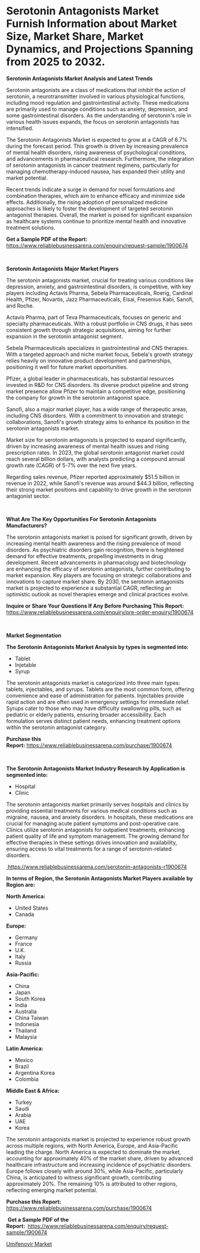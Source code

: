 <p><h1>Serotonin Antagonists Market Furnish Information about Market Size, Market Share, Market Dynamics, and Projections Spanning from 2025 to 2032.</h1></p><p><strong>Serotonin Antagonists Market Analysis and Latest Trends</strong></p>
<p><p>Serotonin antagonists are a class of medications that inhibit the action of serotonin, a neurotransmitter involved in various physiological functions, including mood regulation and gastrointestinal activity. These medications are primarily used to manage conditions such as anxiety, depression, and some gastrointestinal disorders. As the understanding of serotonin's role in various health issues expands, the focus on serotonin antagonists has intensified.</p><p>The Serotonin Antagonists Market is expected to grow at a CAGR of 6.7% during the forecast period. This growth is driven by increasing prevalence of mental health disorders, rising awareness of psychological conditions, and advancements in pharmaceutical research. Furthermore, the integration of serotonin antagonists in cancer treatment regimens, particularly for managing chemotherapy-induced nausea, has expanded their utility and market potential.</p><p>Recent trends indicate a surge in demand for novel formulations and combination therapies, which aim to enhance efficacy and minimize side effects. Additionally, the rising adoption of personalized medicine approaches is likely to foster the development of targeted serotonin antagonist therapies. Overall, the market is poised for significant expansion as healthcare systems continue to prioritize mental health and innovative treatment solutions.</p></p>
<p><strong>Get a Sample PDF of the Report:&nbsp;</strong> <a href="https://www.reliablebusinessarena.com/enquiry/request-sample/1900674?utm_campaign=2137&utm_medium=2&utm_source=Github&utm_content=ia&utm_term=08032025&utm_id=serotonin-antagonists">https://www.reliablebusinessarena.com/enquiry/request-sample/1900674</a></p>
<p>&nbsp;</p>
<p><strong>Serotonin Antagonists Major Market Players</strong></p>
<p><p>The serotonin antagonists market, crucial for treating various conditions like depression, anxiety, and gastrointestinal disorders, is competitive, with key players including Actavis Pharma, Sebela Pharmaceuticals, Roerig, Cardinal Health, Pfizer, Novartis, Jazz Pharmaceuticals, Eisai, Fresenius Kabi, Sanofi, and Roche.</p><p>Actavis Pharma, part of Teva Pharmaceuticals, focuses on generic and specialty pharmaceuticals. With a robust portfolio in CNS drugs, it has seen consistent growth through strategic acquisitions, aiming for further expansion in the serotonin antagonist segment.</p><p>Sebela Pharmaceuticals specializes in gastrointestinal and CNS therapies. With a targeted approach and niche market focus, Sebela's growth strategy relies heavily on innovative product development and partnerships, positioning it well for future market opportunities.</p><p>Pfizer, a global leader in pharmaceuticals, has substantial resources invested in R&D for CNS disorders. Its diverse product pipeline and strong market presence allow Pfizer to maintain a competitive edge, positioning the company for growth in the serotonin antagonist space.</p><p>Sanofi, also a major market player, has a wide range of therapeutic areas, including CNS disorders. With a commitment to innovation and strategic collaborations, Sanofi's growth strategy aims to enhance its position in the serotonin antagonists market.</p><p>Market size for serotonin antagonists is projected to expand significantly, driven by increasing awareness of mental health issues and rising prescription rates. In 2023, the global serotonin antagonist market could reach several billion dollars, with analysts predicting a compound annual growth rate (CAGR) of 5-7% over the next five years.</p><p>Regarding sales revenue, Pfizer reported approximately $51.5 billion in revenue in 2022, while Sanofi's revenue was around $44.3 billion, reflecting their strong market positions and capability to drive growth in the serotonin antagonist sector.</p></p>
<p>&nbsp;</p>
<p><strong>What Are The Key Opportunities For Serotonin Antagonists Manufacturers?</strong></p>
<p><p>The serotonin antagonists market is poised for significant growth, driven by increasing mental health awareness and the rising prevalence of mood disorders. As psychiatric disorders gain recognition, there is heightened demand for effective treatments, propelling investments in drug development. Recent advancements in pharmacology and biotechnology are enhancing the efficacy of serotonin antagonists, further contributing to market expansion. Key players are focusing on strategic collaborations and innovations to capture market share. By 2030, the serotonin antagonists market is projected to experience a substantial CAGR, reflecting an optimistic outlook as novel therapies emerge and clinical practices evolve.</p></p>
<p><strong>Inquire or Share Your Questions If Any Before Purchasing This Report:</strong> <a href="https://www.reliablebusinessarena.com/enquiry/pre-order-enquiry/1900674?utm_campaign=2137&utm_medium=2&utm_source=Github&utm_content=ia&utm_term=08032025&utm_id=serotonin-antagonists">https://www.reliablebusinessarena.com/enquiry/pre-order-enquiry/1900674</a></p>
<p>&nbsp;</p>
<p><strong>Market Segmentation</strong></p>
<p><strong>The Serotonin Antagonists Market Analysis by types is segmented into:</strong></p>
<p><ul><li>Tablet</li><li>Injetable</li><li>Syrup</li></ul></p>
<p><p>The serotonin antagonists market is categorized into three main types: tablets, injectables, and syrups. Tablets are the most common form, offering convenience and ease of administration for patients. Injectables provide rapid action and are often used in emergency settings for immediate relief. Syrups cater to those who may have difficulty swallowing pills, such as pediatric or elderly patients, ensuring broader accessibility. Each formulation serves distinct patient needs, enhancing treatment options within the serotonin antagonist category.</p></p>
<p><strong>Purchase this Report:&nbsp;</strong><a href="https://www.reliablebusinessarena.com/purchase/1900674?utm_campaign=2137&utm_medium=2&utm_source=Github&utm_content=ia&utm_term=08032025&utm_id=serotonin-antagonists">https://www.reliablebusinessarena.com/purchase/1900674</a></p>
<p>&nbsp;</p>
<p><strong>The Serotonin Antagonists Market Industry Research by Application is segmented into:</strong></p>
<p><ul><li>Hospital</li><li>Clinic</li></ul></p>
<p><p>The serotonin antagonists market primarily serves hospitals and clinics by providing essential treatments for various medical conditions such as migraine, nausea, and anxiety disorders. In hospitals, these medications are crucial for managing acute patient symptoms and post-operative care. Clinics utilize serotonin antagonists for outpatient treatments, enhancing patient quality of life and symptom management. The growing demand for effective therapies in these settings drives innovation and availability, ensuring access to vital treatments for a range of serotonin-related disorders.</p></p>
<p><a href="https://www.reliablebusinessarena.com/serotonin-antagonists-r1900674?utm_campaign=2137&utm_medium=2&utm_source=Github&utm_content=ia&utm_term=08032025&utm_id=serotonin-antagonists">&nbsp;https://www.reliablebusinessarena.com/serotonin-antagonists-r1900674</a></p>
<p><strong>In terms of Region, the Serotonin Antagonists Market Players available by Region are:</strong></p>
<p>
    <p> <strong> North America: </strong>
        <ul>
            <li>United States</li>
            <li>Canada</li>
        </ul>
        </p> 
    <p> <strong> Europe: </strong>
        <ul>
            <li>Germany</li>
            <li>France</li>
            <li>U.K.</li>
            <li>Italy</li>
            <li>Russia</li>
        </ul>
        </p> 
    <p> <strong> Asia-Pacific: </strong>
        <ul>
            <li>China</li>
            <li>Japan</li>
            <li>South Korea</li>
            <li>India</li>
            <li>Australia</li>
            <li>China Taiwan</li>
            <li>Indonesia</li>
            <li>Thailand</li>
            <li>Malaysia</li>
        </ul>
        </p> 
    <p> <strong> Latin America: </strong>
        <ul>
            <li>Mexico</li>
            <li>Brazil</li>
            <li>Argentina Korea</li>
            <li>Colombia</li>
        </ul>
        </p> 
    <p> <strong> Middle East & Africa: </strong>
        <ul>
            <li>Turkey</li>
            <li>Saudi</li>
            <li>Arabia</li>
            <li>UAE</li>
            <li>Korea</li>
        </ul>
    </p>
    </p>
<p><p>The serotonin antagonists market is projected to experience robust growth across multiple regions, with North America, Europe, and Asia-Pacific leading the charge. North America is expected to dominate the market, accounting for approximately 40% of the market share, driven by advanced healthcare infrastructure and increasing incidence of psychiatric disorders. Europe follows closely with around 30%, while Asia-Pacific, particularly China, is anticipated to witness significant growth, contributing approximately 20%. The remaining 10% is attributed to other regions, reflecting emerging market potential.</p></p>
<p><strong>Purchase this Report: </strong><a href="https://www.reliablebusinessarena.com/purchase/1900674?utm_campaign=2137&utm_medium=2&utm_source=Github&utm_content=ia&utm_term=08032025&utm_id=serotonin-antagonists">https://www.reliablebusinessarena.com/purchase/1900674</a></p>
<p>&nbsp;<strong>Get a Sample PDF of the Report:&nbsp;&nbsp;</strong><a href="https://www.reliablebusinessarena.com/enquiry/request-sample/1900674?utm_campaign=2137&utm_medium=2&utm_source=Github&utm_content=ia&utm_term=08032025&utm_id=serotonin-antagonists">https://www.reliablebusinessarena.com/enquiry/request-sample/1900674</a></p>
<p><strong></strong></p>
<p><p><a href="https://github.com/tamvrosiya/Market-Research-Report-List-6/blob/main/umifenovir-market.md?utm_campaign=2137&utm_medium=2&utm_source=Github&utm_content=ia&utm_term=08032025&utm_id=serotonin-antagonists">Umifenovir Market</a></p></p>